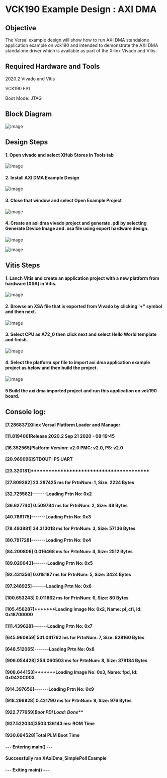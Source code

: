# VCK190 Example Design : AXI DMA
## Objective
The Versal example design will show how to run AXI DMA standalone application example on vck190 and intended to demonstrate the AXI DMA standalone driver which is available as part of the Xilinx Vivado and Vitis.
## Required Hardware and Tools
2020.2 Vivado and Vitis

VCK190 ES1 

Boot Mode: JTAG
## Block Diagram

![image](https://user-images.githubusercontent.com/71321907/94800608-74be3400-0402-11eb-9ec6-a4c90e4c72c1.png)

## Design Steps

#### 1. Open vivado and select XHub Stores in Tools tab

![image](https://user-images.githubusercontent.com/71321907/94800680-8c95b800-0402-11eb-81c2-0fd9194d22be.png)

#### 2. Install AXI DMA Example Design

![image](https://user-images.githubusercontent.com/71321907/94800743-a7682c80-0402-11eb-9782-b542c91f4c76.png)

#### 3. Close that window and select Open Example Project

![image](https://user-images.githubusercontent.com/71321907/94800835-c8308200-0402-11eb-9f81-a5faca746cd4.png)

#### 4. Create an axi dma vivado project and generate .pdi by selecting Generate Device Image and .xsa file using export hardware design.

![image](https://user-images.githubusercontent.com/71321907/94800884-dda5ac00-0402-11eb-9c5c-fb94f9923a5c.png)

![image](https://user-images.githubusercontent.com/71321907/94800934-f01fe580-0402-11eb-9a36-0e60055f5d1d.png)


## Vitis Steps

#### 1. Lanch Vitis and create an application project with a new platform from hardware (XSA) in Vitis.

![image](https://user-images.githubusercontent.com/71321907/94801005-09289680-0403-11eb-84e8-38189b0ccd78.png)

#### 2. Browse an XSA file that is exported from Vivado by clicking '+" symbol and then next. 

![image](https://user-images.githubusercontent.com/71321907/94801065-20678400-0403-11eb-98ec-923811c73d55.png)


#### 3. Select CPU as A72_0 then click next and select Hello World template and finish.

![image](https://user-images.githubusercontent.com/71321907/94801119-337a5400-0403-11eb-9907-7ceca817244a.png)

#### 4. Select the platform.spr file to import axi dma application example project as below and then build the project.

![image](https://user-images.githubusercontent.com/71321907/94801172-47be5100-0403-11eb-82c6-f0594156da1c.png)

#### 5 Build the axi dma imported project and run this application on vck190 board.

## Console log:

#### [7.286837]Xilinx Versal Platform Loader and Manager
#### [11.819406]Release 2020.2   Sep 21 2020  -  08:19:45
#### [16.352565]Platform Version: v2.0 PMC: v2.0, PS: v2.0
#### [20.969096]STDOUT: PS UART
#### [23.320181]****************************************
#### [27.809262] 23.287425 ms for PrtnNum: 1, Size: 2224 Bytes
#### [32.725562]-------Loading Prtn No: 0x2
#### [36.627740] 0.509784 ms for PrtnNum: 2, Size: 48 Bytes
#### [40.786175]-------Loading Prtn No: 0x3
#### [78.493881] 34.313018 ms for PrtnNum: 3, Size: 57136 Bytes
#### [80.791728]-------Loading Prtn No: 0x4
#### [84.200806] 0.016468 ms for PrtnNum: 4, Size: 2512 Bytes
#### [89.020043]-------Loading Prtn No: 0x5
#### [92.431356] 0.018187 ms for PrtnNum: 5, Size: 3424 Bytes
#### [97.248925]-------Loading Prtn No: 0x6
#### [100.653243] 0.011862 ms for PrtnNum: 6, Size: 80 Bytes
#### [105.456287]+++++++Loading Image No: 0x2, Name: pl_cfi, Id: 0x18700000
#### [111.439628]-------Loading Prtn No: 0x7
#### [645.960959] 531.041762 ms for PrtnNum: 7, Size: 828160 Bytes
#### [648.512065]-------Loading Prtn No: 0x8
#### [906.054428] 254.060503 ms for PrtnNum: 8, Size: 379184 Bytes
#### [908.644153]+++++++Loading Image No: 0x3, Name: fpd, Id: 0x0420C003
#### [914.397656]-------Loading Prtn No: 0x9
#### [918.296828] 0.421790 ms for PrtnNum: 9, Size: 976 Bytes
#### [922.777659]***********Boot PDI Load: Done*************
#### [927.522034]3503.136143 ms: ROM Time
#### [930.694528]Total PLM Boot Time

#### --- Entering main() ---
#### Successfully ran XAxiDma_SimplePoll Example
#### --- Exiting main() ---


